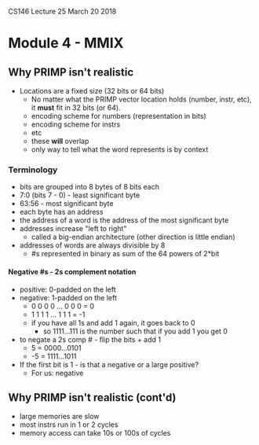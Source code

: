 CS146 Lecture 25 March 20 2018
# Module 4 - MMIX

## Why PRIMP isn't realistic
- Locations are a fixed size (32 bits or 64 bits)
  - No matter what the PRIMP vector location holds (number, instr, etc), it **must** fit in 32 bits (or 64).
  - encoding scheme for numbers (representation in bits)
  - encoding scheme for instrs
  - etc
  - these **will** overlap
  - only way to tell what the word represents is by context

### Terminology
- bits are grouped into 8 bytes of 8 bits each
- 7:0 (bits 7 - 0) - least significant byte
- 63:56 - most significant byte
- each byte has an address
- the address of a word is the address of the most significant byte
- addresses increase "left to right"
  - called a big-endian architecture (other direction is little endian)
- addresses of words are always divisible by 8
  - #s represented in binary as sum of the 64 powers of 2*bit

#### Negative #s - 2s complement notation
- positive: 0-padded on the left
- negative: 1-padded on the left
  - 0 0 0 0 ... 0 0 0 = 0
  - 1 1 1 1 ... 1 1 1 = -1
  - if you have all 1s and add 1 again, it goes back to 0
    - so 1111...111 is the number such that if you add 1 you get 0
- to negate a 2s comp # - flip the bits + add 1
  - 5 = 0000...0101
  - -5 = 1111...1011
- If the first bit is 1 - is that a negative or a large positive?
  - For us: negative

## Why PRIMP isn't realistic (cont'd)
- large memories are slow
- most instrs run in 1 or 2 cycles
- memory access can take 10s or 100s of cycles
